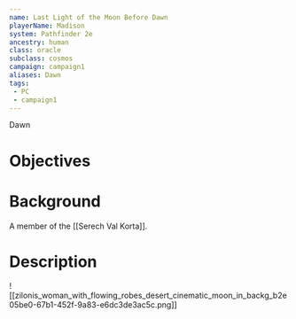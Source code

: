 ```yaml
---
name: Last Light of the Moon Before Dawn
playerName: Madison
system: Pathfinder 2e
ancestry: human
class: oracle
subclass: cosmos
campaign: campaign1
aliases: Dawn
tags:
 - PC
 - campaign1
---
```

Dawn

# Objectives


# Background
A member of the [[Serech Val Korta]]. 

# Description

![[zilonis_woman_with_flowing_robes_desert_cinematic_moon_in_backg_b2e05be0-67b1-452f-9a83-e6dc3de3ac5c.png]]